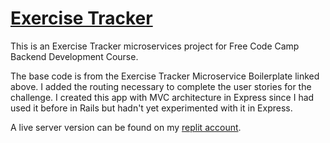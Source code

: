 # [Exercise Tracker](https://www.freecodecamp.org/learn/apis-and-microservices/apis-and-microservices-projects/exercise-tracker)

This is an Exercise Tracker microservices project for Free Code Camp Backend Development Course.

The base code is from the Exercise Tracker Microservice Boilerplate linked above. I added the routing necessary to complete the user stories for the challenge. I created this app with MVC architecture in Express since I had used it before in Rails but hadn't yet experimented with it in Express.

A live server version can be found on my [replit account](https://replit.com/@JacobSwartzentr).